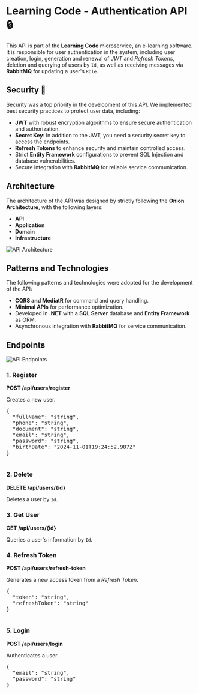 <body>
    <h1>Learning Code - Authentication API 🔒</h1>

 <p>This API is part of the <strong>Learning Code</strong> microservice, an e-learning software. It is responsible for user authentication in the system, including user creation, login, generation and renewal of <em>JWT</em> and <em>Refresh Tokens</em>, deletion and querying of users by <code>Id</code>, as well as receiving messages via <strong>RabbitMQ</strong> for updating a user's <code>Role</code>.</p>

 <h2>Security 👮</h2>
    <p>Security was a top priority in the development of this API. We implemented best security practices to protect user data, including:</p>
    <ul>
        <li><strong>JWT</strong> with robust encryption algorithms to ensure secure authentication and authorization.</li>
        <li><strong>Secret Key</strong>: In addition to the JWT, you need a security secret key to access the endpoints.</li>
        <li><strong>Refresh Tokens</strong> to enhance security and maintain controlled access.</li>
        <li>Strict <strong>Entity Framework</strong> configurations to prevent SQL Injection and database vulnerabilities.</li>
        <li>Secure integration with <strong>RabbitMQ</strong> for reliable service communication.</li>
    </ul>

 <h2>Architecture</h2>
    <p>The architecture of the API was designed by strictly following the <strong>Onion Architecture</strong>, with the following layers:</p>
    <ul>
        <li><strong>API</strong></li>
        <li><strong>Application</strong></li>
        <li><strong>Domain</strong></li>
        <li><strong>Infrastructure</strong></li>
    </ul>

 <img src="https://github.com/user-attachments/assets/d4542b45-69c8-482e-8fa2-afa954a7a106" alt="API Architecture">

<h2>Patterns and Technologies</h2>
    <p>The following patterns and technologies were adopted for the development of the API:</p>
    <ul>
        <li><strong>CQRS and MediatR</strong> for command and query handling.</li>
        <li><strong>Minimal APIs</strong> for performance optimization.</li>
        <li>Developed in <strong>.NET</strong> with a <strong>SQL Server</strong> database and <strong>Entity Framework</strong> as ORM.</li>
        <li>Asynchronous integration with <strong>RabbitMQ</strong> for service communication.</li>
    </ul>

 <h2>Endpoints</h2>

 <img src="https://github.com/user-attachments/assets/0faf7028-d3fe-4cd1-9722-747120c66f35" alt="API Endpoints">

 <h3>1. Register</h3>
    <p><strong>POST /api/users/register</strong></p>
    <p>Creates a new user.</p>
    <pre>
{
  "fullName": "string",
  "phone": "string",
  "document": "string",
  "email": "string",
  "password": "string",
  "birthDate": "2024-11-01T19:24:52.987Z"
}
    </pre>

<h3>2. Delete</h3>
    <p><strong>DELETE /api/users/{id}</strong></p>
    <p>Deletes a user by <code>Id</code>.</p>

<h3>3. Get User</h3>
    <p><strong>GET /api/users/{id}</strong></p>
    <p>Queries a user's information by <code>Id</code>.</p>

 <h3>4. Refresh Token</h3>
    <p><strong>POST /api/users/refresh-token</strong></p>
    <p>Generates a new access token from a <em>Refresh Token</em>.</p>
    <pre>
{
  "token": "string",
  "refreshToken": "string"
}
    </pre>

   <h3>5. Login</h3>
    <p><strong>POST /api/users/login</strong></p>
    <p>Authenticates a user.</p>
    <pre>
{
  "email": "string",
  "password": "string"
}
    </pre>
</body>
